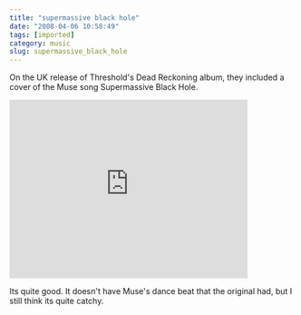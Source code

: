 ```yaml
---
title: "supermassive black hole"
date: "2008-04-06 10:58:49"
tags: [imported]
category: music
slug: supermassive_black_hole
---
```


On the UK release of Threshold's Dead Reckoning album, they included a cover of
the Muse song Supermassive Black Hole.

<iframe width="420" height="315" src="https://www.youtube.com/embed/DH6y7LD2GG0" frameborder="0" allowfullscreen></iframe>

Its quite good. It doesn't have Muse's dance beat that the original had, but I
still think its quite catchy.
